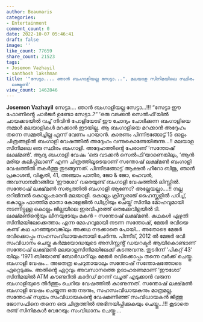 ```yaml
---
author: Beaumaris
categories:
- Entertainment
comment_count: 0
date: 2022-10-07 05:46:41
draft: false
image: ''
like_count: 77659
share_count: 21523
tags:
- Josemon Vazhayil
- santhosh lakshman
title: '"സേട്ടാ.... ഞാൻ ബംഗാളിയല്ല സേട്ടാ...", മലയാള സിനിമയിലെ സ്ഥിരം ബംഗാളി - സന്തോഷ്
  ലക്ഷ്മൺ'
view_count: 1462846
---
```


**Josemon Vazhayil** സേട്ടാ.... ഞാൻ ബംഗാളിയല്ല സേട്ടാ...!!! “സേട്ടാ ഈ ഫോണിൻ്റെ ചാർജർ ഉണ്ടോ സേട്ടാ..?“ ‘ഒരു വടക്കൻ സെൽഫി‘യിൽ ചായക്കടയിൽ വച്ച് നിവിൻ പോളിയോട് ഈ ചോദ്യം ചോദിക്കുന്ന ബംഗാളിയെ നമ്മൾ മലയാളികൾ മറക്കാൻ ഇടയില്ല. ആ ബംഗാളിയെ മറക്കാൻ അദ്ദേഹം തന്നെ സമ്മതിച്ചില്ല എന്ന് വേണം പറയാൻ. കാരണം പിന്നിടങ്ങോട്ട് 15 ഓളം ചിത്രങ്ങളിൽ ബംഗാളി വേഷത്തിൽ അദ്ദേഹം വന്നുകൊണ്ടേയിരുന്നു...!! മലയാള സിനിമലെ ഒരു സ്ഥിരം ബംഗാളി. അദ്ദേഹത്തിൻ്റെ പേരാണ് ‘സന്തോഷ് ലക്ഷ്‌മൺ‘. ആദ്യ ബംഗാളി വേഷം ‘ഒരു വടക്കൻ സെൽഫി‘യാണെങ്കിലും, ‘ആൻ മരിയ കലിപ്പിലാണ്‘ എന്ന ചിത്രത്തിലൂടെയാണ് സന്തോഷ് ലക്ഷ്‌മൺ ബംഗാളി വേഷത്തിൽ തകർത്തു തുടങ്ങുന്നത്. പിന്നീടങ്ങോട്ട് ആക്ഷൻ ഹീറോ ബിജു, ഞാൻ പ്രകാശൻ, വികൃതി, 41, അഞ്ചാം പാതിര, ജോ & ജോ, ഹെവൻ, അവസാനമിറങ്ങിയ ‘ഈശോ‘ വരെയുണ്ട് ബംഗാളി വേഷത്തിൽ ലിസ്റ്റിൽ. സന്തോഷ് ലക്ഷ്‌മൺ സത്യത്തിൽ ബംഗാളി ആണോ? അല്ലേയല്ലാ....!! നല്ല ഒറിജിനൽ കൊല്ലംകാരൻ മലയാളി. കൊല്ലം ക്രിസ്തുരാജ് ഹൈസ്കൂളിൽ പഠിച്ച്, കൊല്ലം ഫാത്തിമ മാതാ കോളേജിൽ ഡിഗ്രിയും ചെയ്ത് സിനിമ മോഹവുമായി നടന്നിട്ടുള്ള കൊല്ലം ജില്ലയിലെ ഇരവിപുരത്ത് തെക്കേവിളയിൽ ടി. ലക്ഷ്‌മണിൻ്റെയും ലീനയുടേയും മകൻ - സന്തോഷ് ലക്ഷ്‌മൺ. കഥകൾ എഴുതി സിനിമയിലേക്കെത്താം എന്ന മോഹവുമായി നടന്ന സന്തോഷ്, മേജർ രവിയെ കണ്ട് കഥ പറഞ്ഞുവെങ്കിലും അക്കഥ നടക്കാതെ പോയി... അതോടെ മേജർ രവിക്കൊപ്പം സഹസംവിധായകനായി ചേർന്നു. പിന്നീട്, 2012 ൽ മേജർ രവി സംവിധാനം ചെയ്ത കർമ്മയോദ്ധയുടെ അസിസ്റ്റൻ്റ് ഡയറക്ടർ ആയികൊണ്ടാണ് സന്തോഷ് ലക്ഷ്‌മൺ മലയാളസിനിമയിലേക്ക് കടന്നുവന്നു. തുടർന്ന് ‘പികറ്റ് 43‘ യിലും ‘1971 ബിയോണ്ട് ബോർഡറി‘ലും മേജർ രവിക്കൊപ്പം തന്നെ വർക്ക് ചെയ്തു. ബംഗാളി വേഷം... അതെത്ര ചെറുതായാലും സന്തോഷ് സന്തോഷത്തോടെ ഏറ്റെടുക്കും. അതിൻ്റെ ഏറ്റവും അവസാനത്തെ ഉദാഹരണമാണ് ‘ഈശോ‘ സിനിമയിൽ ATM കൗണ്ടറിൽ കാർഡ് മറന്ന് വച്ചത് എടുക്കാൻ വരുന്ന ബംഗാളിയുടെ തീർത്തും ചെറിയ വേഷത്തിൽ കാണുന്നത്. സന്തോഷ് ലക്ഷ്‌മൺ ബംഗാളി വേഷം ചെയ്യുന്ന ഒരു നടനും, സഹസംവിധായകനും മാത്രമല്ല. സന്തോഷ് സ്വയം സംവിധായകൻ്റെ വേഷമണിഞ്ഞ് സംവിധായകൻ ജീത്തു ജോസഫിനെ തന്നെ ഒരു ചിത്രത്തിൽ അഭിനയിപ്പിക്കുകയും ചെയ്തു...!!! കൂടാതെ രണ്ട് സിനിമകൾ വേറേയും സംവിധാനം ചെയ്തു....